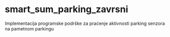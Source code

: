 # smart_sum_parking_zavrsni
Implementacija programske podrške za praćenje aktivnosti parking senzora na pametnom parkingu
